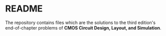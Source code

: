 # README

The repository contains files which are the solutions to the third edition's end-of-chapter problems of **CMOS Circuit Design, Layout, and Simulation**.

